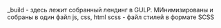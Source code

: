 _build - здесь лежит собранный лендинг в GULP. МИнимизированы и собраны в один файл js, css, html
scss - файл стилей в формате SCSS
